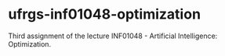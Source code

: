 # ufrgs-inf01048-optimization
Third assignment of the lecture INF01048 - Artificial Intelligence: Optimization. 
